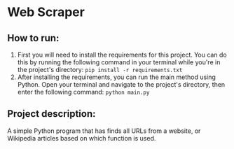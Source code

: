 # Web Scraper

## How to run:
1. First you will need to install the requirements for this project. You can do this by running the following
   command in your terminal while you're in the project's directory: `pip install -r requirements.txt`
2. After installing the requirements, you can run the main method using Python.
   Open your terminal and navigate to the project's directory, then enter the following command: `python main.py`

## Project description:
A simple Python program that has finds all URLs from a website, or Wikipedia articles based on which function is used.
